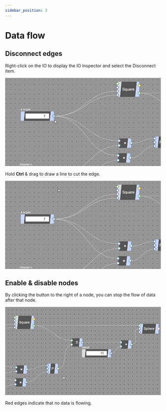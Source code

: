 ```yaml
---
sidebar_position: 3
---
```


# Data flow

## Disconnect edges

Right-click on the IO to display the IO Inspector and select the Disconnect item.

![DisconnectEdgesByInspector_Trim](/img/user/basics/user-interfaces/data-flow/DisconnectEdgesByInspector_Trim.gif)

Hold **Ctrl** & drag to draw a line to cut the edge.

![DisconnectEdgesByEdge_Trim](/img/user/basics/user-interfaces/data-flow/DisconnectEdgesByEdge_Trim.gif)

## Enable & disable nodes

By clicking the button to the right of a node, you can stop the flow of data after that node.

![DisableNodes_Trim](/img/user/basics/user-interfaces/data-flow/DisableNodes_Trim.gif)

Red edges indicate that no data is flowing.